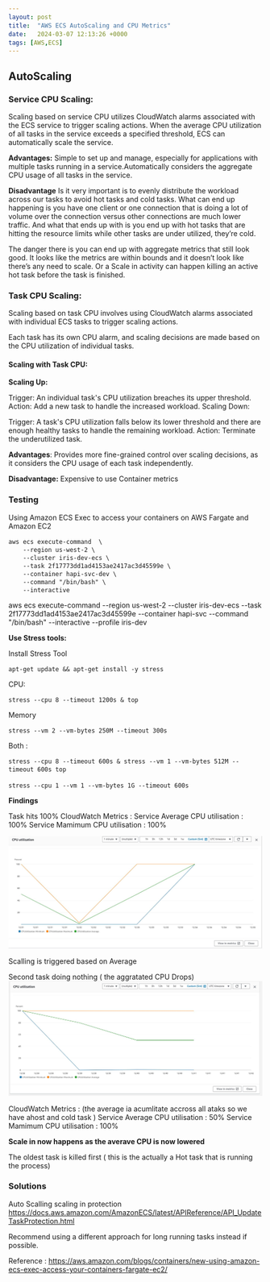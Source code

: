 ```yaml
---
layout: post
title:  "AWS ECS AutoScaling and CPU Metrics"
date:   2024-03-07 12:13:26 +0000
tags: [AWS,ECS]
---
```



## AutoScaling 


### Service CPU Scaling:
Scaling based on service CPU utilizes CloudWatch alarms associated with the ECS service to trigger scaling actions. When the average CPU utilization of all tasks in the service exceeds a specified threshold, ECS can automatically scale the service.

**Advantages:**
Simple to set up and manage, especially for applications with multiple tasks running in a service.Automatically considers the aggregate CPU usage of all tasks in the service.

**Disadvantage**
Is it very important is to evenly distribute the workload across our tasks to avoid hot tasks and cold tasks. What can end up happening is you have one client or one connection that is doing a lot of volume over the connection versus other connections are much lower traffic. And what that ends up with is you end up with hot tasks that are hitting the resource limits while other tasks are under utilized, they’re cold.

The danger there is you can end up with aggregate metrics that still look good. It looks like the metrics are within bounds and it doesn’t look like there’s any need to scale. Or a Scale in activity can happen killing an active hot task before the task is finished.


### Task CPU Scaling:
Scaling based on task CPU involves using CloudWatch alarms associated with individual ECS tasks to trigger scaling actions. 

Each task has its own CPU alarm, and scaling decisions are made based on the CPU utilization of individual tasks.

#### Scaling with Task CPU:

**Scaling Up:**

Trigger: An individual task's CPU utilization breaches its upper threshold.
Action: Add a new task to handle the increased workload.
Scaling Down:

Trigger: A task's CPU utilization falls below its lower threshold and there are enough healthy tasks to handle the remaining workload.
Action: Terminate the underutilized task.

**Advantages**:
Provides more fine-grained control over scaling decisions, as it considers the CPU usage of each task independently.

**Disadvantage:** 
Expensive to use Container metrics 

### Testing
Using Amazon ECS Exec to access your containers on AWS Fargate and Amazon EC2

```
aws ecs execute-command  \
    --region us-west-2 \
    --cluster iris-dev-ecs \
    --task 2f17773dd1ad4153ae2417ac3d45599e \
    --container hapi-svc-dev \
    --command "/bin/bash" \
    --interactive
```
aws ecs execute-command --region us-west-2 --cluster iris-dev-ecs --task 2f17773dd1ad4153ae2417ac3d45599e --container hapi-svc --command "/bin/bash" --interactive --profile iris-dev

**Use Stress tools:**

Install Stress Tool
```
apt-get update && apt-get install -y stress
```
CPU:
```
stress --cpu 8 --timeout 1200s & top
```
Memory 
```
stress --vm 2 --vm-bytes 250M --timeout 300s
```
Both :
```
stress --cpu 8 --timeout 600s & stress --vm 1 --vm-bytes 512M --timeout 600s top
 
stress --cpu 1 --vm 1 --vm-bytes 1G --timeout 600s
```

**Findings** 

Task hits 100%
CloudWatch Metrics : 
Service Average CPU utilisation : 100%
Service Mamimum CPU utilisation : 100%

![Metrics](/assets/img/autoscaling/onetask.JPG)

Scalling is triggered based on Average 

Second task doing nothing ( the aggratated CPU Drops)
![Metrics](/assets/img/autoscaling/twotasks.JPG)

CloudWatch Metrics : (the average ia acumlitate accross all ataks so we have ahost and cold task )
Service Average CPU utilisation : 50%
Service Mamimum CPU utilisation : 100%

**Scale in now happens as the averave CPU is now lowered** 

The oldest task is killed first ( this is the actually a Hot task that is running the process)


### Solutions

Auto Scalling scaling in protection 
https://docs.aws.amazon.com/AmazonECS/latest/APIReference/API_UpdateTaskProtection.html

Recommend using a different approach for long running tasks instead if possible. 

Reference : https://aws.amazon.com/blogs/containers/new-using-amazon-ecs-exec-access-your-containers-fargate-ec2/

